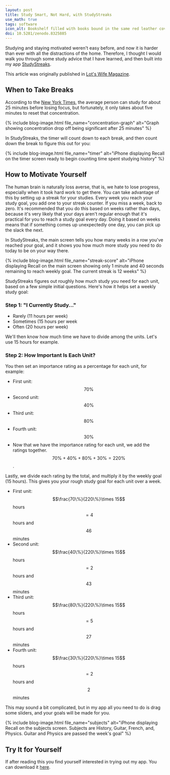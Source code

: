 ```yaml
---
layout: post
title: Study Smart, Not Hard, with StudyStreaks
use_math: true
tags: software
icon_alt: Bookshelf filled with books bound in the same red leather covers
doi: 10.5281/zenodo.8325885
---
```

Studying and staying motivated weren't easy before, and now it is harder than ever with
all the distractions of the home. Therefore, I thought I would walk you through some
study advice that I have learned, and then built into my app
[StudyStreaks](https://apps.apple.com/au/app/studystreaks/id1478096728).

This article was originally published in
[Lot's Wife Magazine](https://lotswife.com.au/study-advice-from-a-jaffy/).

## When to Take Breaks

According to the [New York Times](https://www.nytimes.com/2012/06/17/jobs/take-breaks-regularly-to-stay-on-schedule-workstation.html?emc=eta1),
the average person can study for about 25 minutes before losing focus, but fortunately,
it only takes about five minutes to reset that concentration.

{% include blog-image.html file_name="concentration-graph" alt="Graph showing concentration drop off being significant after 25 minutes" %}

In StudyStreaks, the timer will count down to each break, and then count down the break to figure this out for you:

{% include blog-image.html file_name="timer" alt="iPhone displaying Recall on the timer screen ready to begin counting time spent studying history" %}

## How to Motivate Yourself

The human brain is naturally loss averse, that is, we hate to lose progress, especially when it took
hard work to get there. You can take advantage of this by setting up a streak for your studies. Every
week you reach your study goal, you add one to your streak counter. If you miss a week, back to zero.
It's recommended that you do this based on weeks rather than days, because it's very likely that your
days aren't regular enough that it's practical for you to reach a study goal every day. Doing it
based on weeks means that if something comes up unexpectedly one day, you can pick up the slack the
next.

In StudyStreaks, the main screen tells you how many weeks in a row you've reached your goal, and it
shows you how much more study you need to do today to be on your way there.

{% include blog-image.html file_name="streak-score" alt="iPhone displaying Recall on the main screen showing only 1 minute and 40 seconds remaining to reach weekly goal. The current streak is 12 weeks" %}

StudyStreaks figures out roughly how much study you need for each unit, based on a few simple initial
questions. Here's how it helps set a weekly study goal:

### Step 1: "I Currently Study…"

- Rarely (11 hours per week)
- Sometimes (15 hours per week
- Often (20 hours per week)

We'll then know how much time we have to divide among the units. Let's use 15 hours for example.

### Step 2: How Important Is Each Unit?

You then set an importance rating as a percentage for each unit, for example:

- First unit: $$70\%$$
- Second unit: $$40\%$$
- Third unit: $$80\%$$
- Fourth unit: $$30\%$$
- Now that we have the importance rating for each unit, we add the ratings together. $$70\% + 40\% + 80\% + 30\% = 220\%$$.

Lastly, we divide each rating by the total, and multiply it by the weekly goal (15 hours). This gives you your rough study goal for each unit over a week.

- First unit: $$\frac{70\%}{220\%}\times 15$$ hours $$= 4$$ hours and $$46$$ minutes
- Second unit: $$\frac{40\%}{220\%}\times 15$$ hours $$= 2$$ hours and $$43$$ minutes
- Third unit: $$\frac{80\%}{220\%}\times 15$$ hours $$= 5$$ hours and $$27$$ minutes
- Fourth unit: $$\frac{30\%}{220\%}\times 15$$ hours $$= 2$$ hours and $$2$$ minutes

This may sound a bit complicated, but in my app all you need to do is drag some sliders, and your goals will be made for you.

{% include blog-image.html file_name="subjects" alt="iPhone displaying Recall on the subjects screen. Subjects are History, Guitar, French, and, Physics. Guitar and Physics are passed the week's goal" %}

## Try It for Yourself

If after reading this you find yourself interested in trying out my app. You can download it [here](https://apps.apple.com/app/apple-store/id1478096728).
